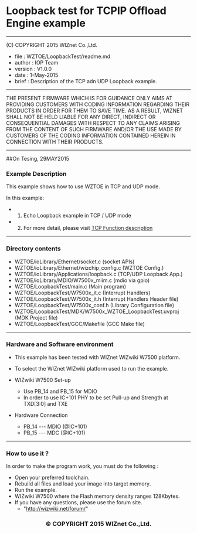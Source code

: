 # Loopback test for TCPIP Offload Engine example
******************************************************************************
(C) COPYRIGHT 2015 WIZnet Co.,Ltd.

  * file    : WZTOE/LoopbackTest/readme.md
  * author  : IOP Team
  * version : V1.0.0
  * date    : 1-May-2015
  * brief   : Description of the TCP adn UDP Loopback example.

******************************************************************************

THE PRESENT FIRMWARE WHICH IS FOR GUIDANCE ONLY AIMS AT PROVIDING CUSTOMERS WITH CODING INFORMATION REGARDING THEIR PRODUCTS IN ORDER FOR THEM TO SAVE TIME. AS A RESULT, WIZNET SHALL NOT BE HELD LIABLE FOR ANY DIRECT, INDIRECT OR CONSEQUENTIAL DAMAGES WITH RESPECT TO ANY CLAIMS ARISING FROM THE CONTENT OF SUCH FIRMWARE AND/OR THE USE MADE BY CUSTOMERS OF THE CODING INFORMATION CONTAINED HEREIN IN CONNECTION WITH THEIR PRODUCTS.

******************************************************************************
##On Tesing, 29MAY2015

### Example Description

This example shows how to use WZTOE in TCP and UDP mode.

In this example:

  - 1) Echo Loopback example in TCP / UDP mode
  - 2) For more detail, please visit [TCP Function description](http://wizwiki.net/wiki/doku.php?id=products:w7500:tcp_function)
______________________________________________________________________________

### Directory contents

  - WZTOE/ioLibrary/Ethernet/socket.c                        (socket APIs)
  - WZTOE/ioLibrary/Ethernet/wizchip_config.c                (WZTOE Config.)
  - WZTOE/ioLibrary/Applications/loopback.c                  (TCP/UDP Loopback App.)
  - WZTOE/ioLibrary/MDIO/W7500x_miim.c                       (mdio via gpio)
  - WZTOE/LoopbackTest/main.c                                (Main program)
  - WZTOE/LoopbackTest/W7500x_it.c                           (Interrupt Handlers)
  - WZTOE/LoopbackTest/W7500x_it.h                           (Interrupt Handlers Header file)
  - WZTOE/LoopbackTest/W7500x_conf.h                         (Library Configuration file)
  - WZTOE/LoopbackTest/MDK/W7500x_WZTOE_LoopbackTest.uvproj  (MDK Project file)
  - WZTOE/LoopbackTest/GCC/Makefile                          (GCC Make file)
______________________________________________________________________________

### Hardware and Software environment 

  - This example has been tested with WIZnet WIZwiki W7500 platform.
  - To select the WIZnet WIZwiki platform used to run the example.

  - WIZwiki W7500 Set-up
    - Use PB_14 and PB_15 for MDIO
    - In order to use IC+101 PHY to be set Pull-up and Strength at TXD[3:0] and TXE
    
  - Hardware Connection
    - PB_14 --- MDIO (@IC+101)
	- PB_15 --- MDC  (@IC+101)
  
______________________________________________________________________________

### How to use it ? 

In order to make the program work, you must do the following :

 - Open your preferred toolchain.
 - Rebuild all files and load your image into target memory.
 - Run the example.
 - WIZwiki W7500 where the Flash memory density ranges 128Kbytes.
 - If you have any questions, please use the forum site.
   - "http://wizwiki.net/forum/"

<h3><center>&copy; COPYRIGHT 2015 WIZnet Co.,Ltd.</center></h3>
